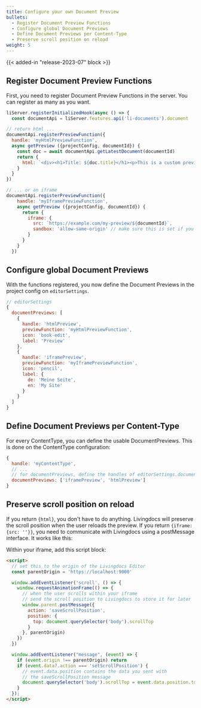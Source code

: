 ```yaml
---
title: Configure your own Document Preview
bullets:
  - Register Document Preview Functions
  - Configure global Document Previews
  - Define Document Previews per Content-Type
  - Preserve scroll position on reload
weight: 5
---
```


{{< added-in "release-2023-07" block >}}

## Register Document Preview Functions

First, you need to register Document Preview Functions in the server. You can register as many as you want.

```js
liServer.registerInitializedHook(async () => {
  const documentApi = liServer.features.api('li-documents').document

// return html ...
documentApi.registerPreviewFunction({
  handle: 'myHtmlPreviewFunction',
  async getPreview ({projectConfig, documentId}) {
    const doc = await documentApi.getLatestDocument(documentId)
    return {
      html: `<div><h1>Title: ${doc.title}</h1><p>This is a custom preview</p></div>`
    }
  }
})

// ... or an iframe
documentApi.registerPreviewFunction({
    handle: 'myIframePreviewFunction',
    async getPreview ({projectConfig, documentId}) {
      return {
        iframe: {
          src: `https://example.com/my-preview/${documentId}`,
          sandbox: 'allow-same-origin' // make sure this is set if you want to preserve scroll position
        }
      }
    }
  })
```

## Configure global Document Previews

With the functions registered, you now define the Document Previews in the project config on `editorSettings`.

```js
// editorSettings
{
  documentPreviews: [
    {
      handle: 'htmlPreview',
      previewFunction: 'myHtmlPreviewFunction',
      icon: 'book-edit',
      label: 'Preview'
    },
    {
      handle: 'iframePreview',
      previewFunction: 'myIframePreviewFunction',
      icon: 'pencil',
      label: {
        de: 'Meine Seite',
        en: 'My Site'
      }
    }
  ]
}
```

## Define Document Previews per Content-Type

For every ContentType, you can define the usable DocumentPreviews. This is done on the ContentType configuration:

```js
{
  handle: 'myContentType',
  // ...
  // for documentPreviews, define the handles of editorSettings.documentPreviews
  documentPreviews: ['iframePreview', 'htmlPreview']
}
```

## Preserve scroll position on reload

If you return `{html}`, you don't have to do anything. Livingdocs will preserve the scroll position when the user reloads the preview.
If you return `{iframe: {src: ''}}`, you need to communicate with Livingdocs using a postMessage interface. It works like this:

Within your iframe, add this script block:

```html
<script>
  // set this to the origin of the Livingdocs Editor
  const parentOrigin = 'https://localhost:9000'

  window.addEventListener('scroll', () => {
    window.requestAnimationFrame(() => {
      // when the user scrolls within your iframe
      // send the scroll position to Livingdocs to store it for later
      window.parent.postMessage({
        action: 'saveScrollPosition',
        position: {
          top: document.querySelector('body').scrollTop
        }
      }, parentOrigin)
    })
  })

  window.addEventListener("message", (event) => {
    if (event.origin !== parentOrigin) return
    if (event.data?.action === 'setScrollPosition') {
      // event.data.position contains the data you sent with
      // the saveScrollPosition message
      document.querySelector('body').scrollTop = event.data.position.top
    }
  });
</script>
```